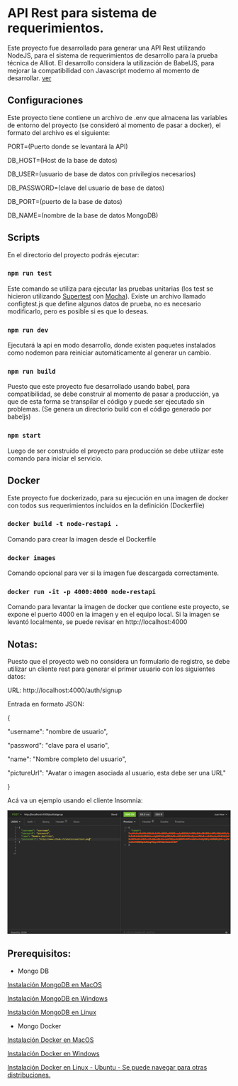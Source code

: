 # API Rest para sistema de requerimientos.

Este proyecto fue desarrollado para generar una API Rest utilizando NodeJS, para el sistema de requerimientos de desarrollo para la prueba técnica de Alliot.
El desarrollo considera la utilización de BabelJS, para mejorar la compatibilidad con Javascript moderno al momento de desarrollar.
[ver](https://babeljs.io)

## Configuraciones

Este proyecto tiene contiene un archivo de .env que almacena las variables de entorno del proyecto (se consideró al momento de pasar a docker), el formato del archivo es el siguiente:

PORT=(Puerto donde se levantará la API)

DB_HOST=(Host de la base de datos)

DB_USER=(usuario de base de datos con privilegios necesarios)

DB_PASSWORD=(clave del usuario de base de datos)

DB_PORT=(puerto de la base de datos)

DB_NAME=(nombre de la base de datos MongoDB)

## Scripts

En el directorio del proyecto podrás ejecutar:

### `npm run test`

Este comando se utiliza para ejecutar las pruebas unitarias (los test se hicieron utilizando [Supertest](https://github.com/visionmedia/supertest) con [Mocha](https://mochajs.org)).
Existe un archivo llamado configtest.js que define algunos datos de prueba, no es necesario modificarlo, pero es posible si es que lo deseas.

### `npm run dev`

Ejecutará la api en modo desarrollo, donde existen paquetes instalados como nodemon para reiniciar automáticamente al generar un cambio.

### `npm run build`

Puesto que este proyecto fue desarrollado usando babel, para compatibilidad, se debe construir al momento de pasar a producción, ya que de esta forma se transpilar el código y puede ser ejecutado sin problemas. (Se genera un directorio build con el código generado por babeljs)

### `npm start`

Luego de ser construido el proyecto para producción se debe utilizar este comando para iniciar el servicio.

## Docker

Este proyecto fue dockerizado, para su ejecución en una imagen de docker con todos sus requerimientos incluidos en la definición (Dockerfile)

### `docker build -t node-restapi .`

Comando para crear la imagen desde el Dockerfile

### `docker images`

Comando opcional para ver si la imagen fue descargada correctamente.

### `docker run -it -p 4000:4000 node-restapi`

Comando para levantar la imagen de docker que contiene este proyecto, se expone el puerto 4000 en la imagen y en el equipo local.
Si la imagen se levantó localmente, se puede revisar en http://localhost:4000

## Notas:

Puesto que el proyecto web no considera un formulario de registro, se debe utilizar un cliente rest para generar el primer usuario con los siguientes datos:

URL: http://localhost:4000/auth/signup

Entrada en formato JSON:

{

"username": "nombre de usuario",

"password": "clave para el usario",

"name": "Nombre completo del usuario",

"pictureUrl": "Avatar o imagen asociada al usuario, esta debe ser una URL"

}

Acá va un ejemplo usando el cliente Insomnia:

![Ejemplo de registro de un usuario usando el cliente Insomnia](https://raw.githubusercontent.com/rodrigovizcarra/reqiot-api/main/src/assets/demosignupuser.png)

## Prerequisitos:

- Mongo DB

[Instalación MongoDB en MacOS](https://docs.mongodb.com/manual/tutorial/install-mongodb-on-os-x/)

[Instalación MongoDB en Windows](https://docs.mongodb.com/manual/tutorial/install-mongodb-on-windows/)

[Instalación MongoDB en Linux](https://docs.mongodb.com/manual/administration/install-on-linux/)

- Mongo Docker

[Instalación Docker en MacOS](https://docs.docker.com/docker-for-mac/install/)

[Instalación Docker en Windows](https://docs.docker.com/docker-for-windows/install/)

[Instalación Docker en Linux - Ubuntu - Se puede navegar para otras distribuciones.](https://docs.docker.com/engine/install/ubuntu/)
